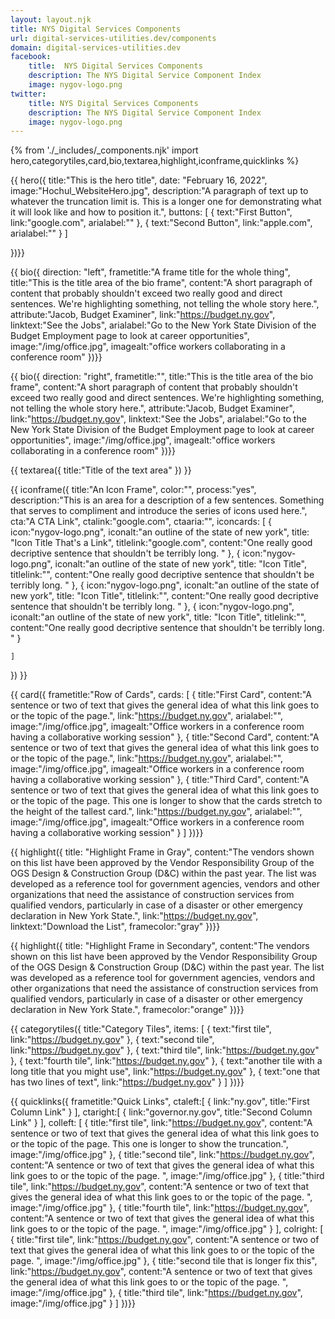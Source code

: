 ```yaml
---
layout: layout.njk
title: NYS Digital Services Components
url: digital-services-utilities.dev/components
domain: digital-services-utilities.dev
facebook:
    title:  NYS Digital Services Components
    description: The NYS Digital Service Component Index
    image: nygov-logo.png
twitter:
    title: NYS Digital Services Components
    description: The NYS Digital Service Component Index
    image: nygov-logo.png
---
```

{% from './_includes/_components.njk' import hero,categorytiles,card,bio,textarea,highlight,iconframe,quicklinks  %}

{{ hero({ 
    title:"This is the hero title",
    date: "February 16, 2022",
    image:"Hochul_WebsiteHero.jpg",
    description:"A paragraph of text up to whatever the truncation limit is. This is a longer one for demonstrating what it will look like and how to position it.", buttons: [
        {
            text:"First Button",
            link:"google.com",
            arialabel:""
        },
        {
            text:"Second Button",
            link:"apple.com",
            arialabel:""
        }
    ]
   

})}}


{{ bio({
    direction: "left",
    frametitle:"A frame title for the whole thing",
    title:"This is the title area of the bio frame",
    content:"A short paragraph of content that probably shouldn't exceed two really good and direct sentences. We're highlighting something, not telling the whole story here.",
    attribute:"Jacob, Budget Examiner",
    link:"https://budget.ny.gov",
    linktext:"See the Jobs",
    arialabel:"Go to the New York State Division of the Budget Employment page to look at career opportunities",
    image:"/img/office.jpg",
    imagealt:"office workers collaborating in a conference room"
})}}

{{ bio({
    direction: "right",
    frametitle:"",
    title:"This is the title area of the bio frame",
    content:"A short paragraph of content that probably shouldn't exceed two really good and direct sentences. We're highlighting something, not telling the whole story here.",
    attribute:"Jacob, Budget Examiner",
    link:"https://budget.ny.gov",
    linktext:"See the Jobs",
    arialabel:"Go to the New York State Division of the Budget Employment page to look at career opportunities",
    image:"/img/office.jpg",
    imagealt:"office workers collaborating in a conference room"
})}}

{{ textarea({
    title:"Title of the text area"
})
}}

{{ iconframe({
    title:"An Icon Frame",
    color:"",
    process:"yes",
    description:"This is an area for a description of a few sentences. Something that serves to compliment and introduce the series of icons used here.",
    cta:"A CTA Link",
    ctalink:"google.com",
    ctaaria:"",
    iconcards: [
        {
            icon:"nygov-logo.png",
            iconalt:"an outline of the state of new york",
            title: "Icon Title That's a Link",
            titlelink:"google.com",
            content:"One really good decriptive sentence that shouldn't be terribly long. "
        },
        {
            icon:"nygov-logo.png",
            iconalt:"an outline of the state of new york",
            title: "Icon Title",
            titlelink:"",
            content:"One really good decriptive sentence that shouldn't be terribly long. "
        },
        {
            icon:"nygov-logo.png",
            iconalt:"an outline of the state of new york",
            title: "Icon Title",
            titlelink:"",
            content:"One really good decriptive sentence that shouldn't be terribly long. "
        },
        {
            icon:"nygov-logo.png",
            iconalt:"an outline of the state of new york",
            title: "Icon Title",
            titlelink:"",
            content:"One really good decriptive sentence that shouldn't be terribly long. "
        }

    ]
})
}}

{{ card({ 
    frametitle:"Row of Cards",
    cards: [
        {
           title:"First Card",
           content:"A sentence or two of text that gives the general idea of what this link goes to or the topic of the page.",
           link:"https://budget.ny.gov",
           arialabel:"",
           image:"/img/office.jpg",
           imagealt:"Office workers in a conference room having a collaborative working session"
        },
        {
           title:"Second Card",
           content:"A sentence or two of text that gives the general idea of what this link goes to or the topic of the page.",
           link:"https://budget.ny.gov",
           arialabel:"",
           image:"/img/office.jpg",
           imagealt:"Office workers in a conference room having a collaborative working session"
        },
        {
           title:"Third Card",
           content:"A sentence or two of text that gives the general idea of what this link goes to or the topic of the page. This one is longer to show that the cards stretch to the height of the tallest card.",
           link:"https://budget.ny.gov",
           arialabel:"",
           image:"/img/office.jpg",
           imagealt:"Office workers in a conference room having a collaborative working session"
        }
    ]
})}}

{{  highlight({
    title: "Highlight Frame in Gray",
    content:"The vendors shown on this list have been approved by the Vendor Responsibility Group of the OGS Design & Construction Group (D&C) within the past year. The list was developed as a reference tool for government agencies, vendors and other organizations that need the assistance of construction services from qualified vendors, particularly in case of a disaster or other emergency declaration in New York State.",
    link:"https://budget.ny.gov",
    linktext:"Download the List",
    framecolor:"gray"
})}}

{{  highlight({
    title: "Highlight Frame in Secondary",
    content:"The vendors shown on this list have been approved by the Vendor Responsibility Group of the OGS Design & Construction Group (D&C) within the past year. The list was developed as a reference tool for government agencies, vendors and other organizations that need the assistance of construction services from qualified vendors, particularly in case of a disaster or other emergency declaration in New York State.",
    framecolor:"orange"
})}}



{{ categorytiles({ 
    title:"Category Tiles",
    items: [
        {
            text:"first tile",
            link:"https://budget.ny.gov"
        },
        {
            text:"second tile",
            link:"https://budget.ny.gov"
        },
        {
            text:"third tile",
            link:"https://budget.ny.gov"
        },
        {
            text:"fourth tile",
            link:"https://budget.ny.gov"
        },
        {
            text:"another tile with a long title that you might use",
            link:"https://budget.ny.gov"
        },
        {
            text:"one that has two lines of text",
            link:"https://budget.ny.gov"
        }
    ]
})}}

{{ quicklinks({ 
    frametitle:"Quick Links",
    ctaleft:[
        {
            link:"ny.gov",
            title:"First Column Link"
        }
    ],
    ctaright:[
        {
            link:"governor.ny.gov",
            title:"Second Column Link"
        }
    ],
    colleft: [
        {
            title:"first tile",
            link:"https://budget.ny.gov",
            content:"A sentence or two of text that gives the general idea of what this link goes to or the topic of the page. This one is longer to show the truncation.",
            image:"/img/office.jpg"
        },
        {
            title:"second tile",
            link:"https://budget.ny.gov",
            content:"A sentence or two of text that gives the general idea of what this link goes to or the topic of the page. ",
            image:"/img/office.jpg"
        },
        {
            title:"third tile",
            link:"https://budget.ny.gov",
            content:"A sentence or two of text that gives the general idea of what this link goes to or the topic of the page. ",
            image:"/img/office.jpg"
        },
        {
            title:"fourth tile",
            link:"https://budget.ny.gov",
            content:"A sentence or two of text that gives the general idea of what this link goes to or the topic of the page. ",
            image:"/img/office.jpg"
        }
    ],
    colright: [
        {
            title:"first tile",
            link:"https://budget.ny.gov",
            content:"A sentence or two of text that gives the general idea of what this link goes to or the topic of the page. ",
            image:"/img/office.jpg"
        },
        {
            title:"second tile that is longer fix this",
            link:"https://budget.ny.gov",
            content:"A sentence or two of text that gives the general idea of what this link goes to or the topic of the page. ",
            image:"/img/office.jpg"
        },
        {
            title:"third tile",
            link:"https://budget.ny.gov",
            image:"/img/office.jpg"
        }
    ]
})}}
